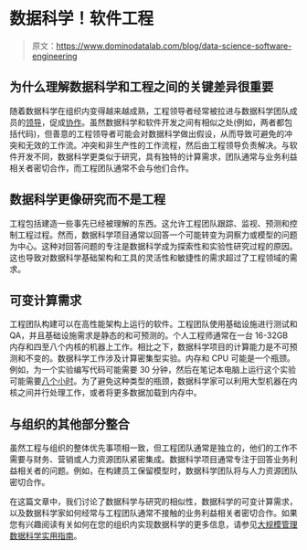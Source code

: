 # 数据科学！软件工程

> 原文：<https://www.dominodatalab.com/blog/data-science-software-engineering>

## 为什么理解数据科学和工程之间的关键差异很重要

随着数据科学在组织内变得越来越成熟，工程领导者经常被拉进与数据科学团队成员的[领导](https://architecht.io/stitch-fix-cto-talks-data-science-modern-architectures-and-moving-up-the-engineering-ladder-de4c8d7b5152)，促成[协作](https://www.linkedin.com/pulse/combining-data-science-machine-learning-engineering-xavier-amatriain)。虽然数据科学和软件开发之间有相似之处(例如，两者都包括代码)，但善意的工程领导者可能会对数据科学做出假设，从而导致可避免的冲突和无效的工作流。冲突和非生产性的工作流程，然后由工程领导负责解决。与软件开发不同，数据科学更类似于研究，具有独特的计算需求，团队通常与业务利益相关者密切合作，而工程团队通常不会与他们合作。

## 数据科学更像研究而不是工程

工程包括建造一些事先已经被理解的东西。这允许工程团队跟踪、监视、预测和控制工程过程。然而，数据科学项目通常以回答一个可能转变为洞察力或模型的问题为中心。这种对回答问题的专注是数据科学成为探索性和实验性研究过程的原因。这也导致对数据科学基础架构和工具的灵活性和敏捷性的需求超过了工程领域的需求。

## 可变计算需求

工程团队构建可以在高性能架构上运行的软件。工程团队使用基础设施进行测试和 QA，并且基础设施需求是静态的和可预测的。个人工程师通常在一台 16-32GB 内存和四至八个内核的机器上工作。相比之下，数据科学项目的计算能力是不可预测和不变的。数据科学工作涉及计算密集型实验。内存和 CPU 可能是一个瓶颈。例如，为一个实验编写代码可能需要 30 分钟，然后在笔记本电脑上运行这个实验可能需要[八个小时](//blog.dominodatalab.com/cost-data-science-laptops/)。为了避免这种类型的瓶颈，数据科学家可以利用大型机器在内核之间并行处理工作，或者将更多数据加载到内存中。

## 与组织的其他部分整合

虽然工程与组织的整体优先事项相一致，但工程团队通常是独立的，他们的工作不需要与财务、营销或人力资源团队紧密集成。数据科学项目通常专注于回答业务利益相关者的问题。例如，在构建员工保留模型时，数据科学团队将与人力资源团队密切合作。

在这篇文章中，我们讨论了数据科学与研究的相似性，数据科学的可变计算需求，以及数据科学家如何经常与工程团队通常不接触的业务利益相关者密切合作。如果您有兴趣阅读有关如何在您的组织内实现数据科学的更多信息，请参见[大规模管理数据科学实用指南](https://www.dominodatalab.com/resources/managing-data-science/)。